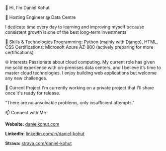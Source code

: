 👋 Hi, I'm Daniel Kohut

💼 Hosting Engineer @ Data Centre

I dedicate time every day to learning and improving myself because consistent growth is one of the best long-term investments.

🚀 Skills & Technologies
Programming: Python (mainly with Django), HTML, CSS
Certifications: Microsoft Azure AZ-900 (actively preparing for more certifications)

🌐 Interests
Passionate about cloud computing. My current role has given me solid experience with on-premises data centers, and I believe it’s time to master cloud technologies.
I enjoy building web applications but welcome any new challenges.

🔨 Current Project
I'm currently working on a private project that I'll share once it's ready for release.

"There are no unsolvable problems, only insufficient attempts."

📫 Connect with Me

**Website:** [danielkohut.com](https://danielkohut.com)

**LinkedIn:** [linkedin.com/in/daniel-kohut](https://www.linkedin.com/in/daniel-kohut/)

**Strava:** [strava.com/daniel-kohut](https://www.strava.com/athletes/daniel-kohut)

